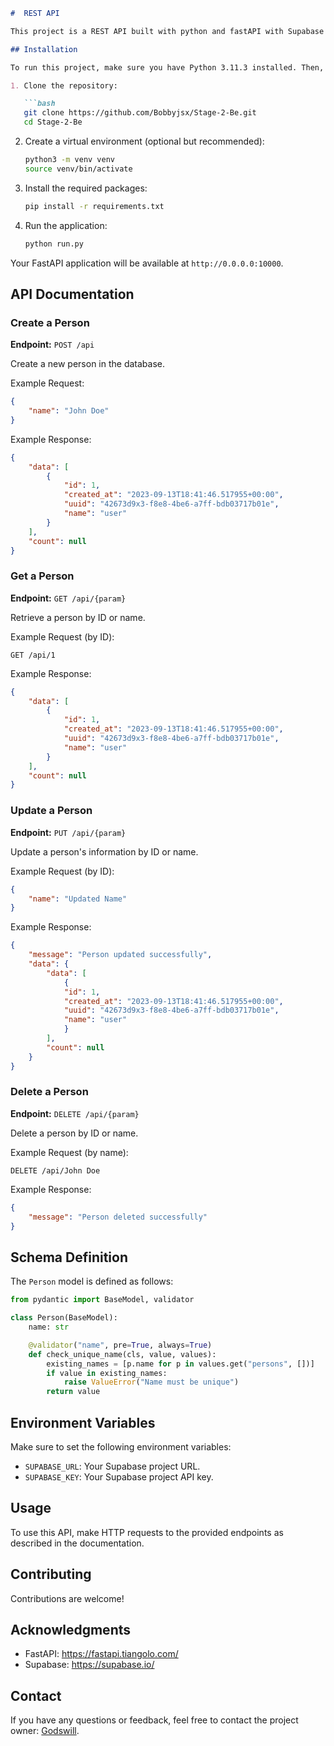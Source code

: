 

```markdown
#  REST API

This project is a REST API built with python and fastAPI with Supabase as the database. It provides endpoints to create, retrieve, update, and delete person records.

## Installation

To run this project, make sure you have Python 3.11.3 installed. Then, follow these steps:

1. Clone the repository:

   ```bash
   git clone https://github.com/Bobbyjsx/Stage-2-Be.git
   cd Stage-2-Be
   ```

2. Create a virtual environment (optional but recommended):

   ```bash
   python3 -m venv venv
   source venv/bin/activate
   ```

3. Install the required packages:

   ```bash
   pip install -r requirements.txt
   ```

4. Run the application:

   ```bash
   python run.py
   ```

Your FastAPI application will be available at `http://0.0.0.0:10000`.

## API Documentation

### Create a Person

**Endpoint:** `POST /api`

Create a new person in the database.

Example Request:

```json
{
    "name": "John Doe"
}
```

Example Response:

```json
{
    "data": [
        {
            "id": 1,
            "created_at": "2023-09-13T18:41:46.517955+00:00",
            "uuid": "42673d9x3-f8e8-4be6-a7ff-bdb03717b01e",
            "name": "user"
        }
    ],
    "count": null
}
```

### Get a Person

**Endpoint:** `GET /api/{param}`

Retrieve a person by ID or name.

Example Request (by ID):

```
GET /api/1
```

Example Response:

```json
{
    "data": [
        {
            "id": 1,
            "created_at": "2023-09-13T18:41:46.517955+00:00",
            "uuid": "42673d9x3-f8e8-4be6-a7ff-bdb03717b01e",
            "name": "user"
        }
    ],
    "count": null
}
```

### Update a Person

**Endpoint:** `PUT /api/{param}`

Update a person's information by ID or name.

Example Request (by ID):

```json
{
    "name": "Updated Name"
}
```

Example Response:

```json
{
    "message": "Person updated successfully",
    "data": {
        "data": [
            {
            "id": 1,
            "created_at": "2023-09-13T18:41:46.517955+00:00",
            "uuid": "42673d9x3-f8e8-4be6-a7ff-bdb03717b01e",
            "name": "user"
            }
        ],
        "count": null
    }
}
```

### Delete a Person

**Endpoint:** `DELETE /api/{param}`

Delete a person by ID or name.

Example Request (by name):

```
DELETE /api/John Doe
```

Example Response:

```json
{
    "message": "Person deleted successfully"
}
```

## Schema Definition

The `Person` model is defined as follows:

```python
from pydantic import BaseModel, validator

class Person(BaseModel):
    name: str

    @validator("name", pre=True, always=True)
    def check_unique_name(cls, value, values):
        existing_names = [p.name for p in values.get("persons", [])]
        if value in existing_names:
            raise ValueError("Name must be unique")
        return value
```

## Environment Variables

Make sure to set the following environment variables:

- `SUPABASE_URL`: Your Supabase project URL.
- `SUPABASE_KEY`: Your Supabase project API key.

## Usage

To use this API, make HTTP requests to the provided endpoints as described in the documentation.

## Contributing

Contributions are welcome! 

## Acknowledgments

- FastAPI: https://fastapi.tiangolo.com/
- Supabase: https://supabase.io/

## Contact

If you have any questions or feedback, feel free to contact the project owner: [Godswill](mailto:ezealagodswill@gmail.com).

